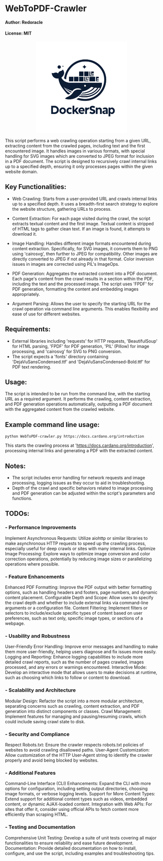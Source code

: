 # WebToPDF-Crawler

#### Author: Redoracle
#### License: MIT

<div style="text-align: center;">
<img src="https://raw.githubusercontent.com/redoracle/DockerSnap/main/DockerSnap%20logo.webp" width="300" height="300">
</div>

This script performs a web crawling operation starting from a given URL, extracting content from the crawled pages,
including text and the first encountered image. It handles images in various formats, with special handling for SVG images
which are converted to JPEG format for inclusion in a PDF document. The script is designed to recursively crawl internal
links up to a specified depth, ensuring it only processes pages within the given website domain.

## Key Functionalities:
- Web Crawling: Starts from a user-provided URL and crawls internal links up to a specified depth. It uses a breadth-first
  search strategy to explore the website structure, gathering URLs to process.
  
- Content Extraction: For each page visited during the crawl, the script extracts textual content and the first image.
  Textual content is stripped of HTML tags to gather clean text. If an image is found, it attempts to download it.
  
- Image Handling: Handles different image formats encountered during content extraction. Specifically, for SVG images,
  it converts them to PNG using 'cairosvg', then further to JPEG for compatibility. Other images are directly converted to
  JPEG if not already in that format. Color inversion issues in images are corrected using PIL's ImageOps.
  
- PDF Generation: Aggregates the extracted content into a PDF document. Each page's content from the crawl results in a
  section within the PDF, including the text and the processed image. The script uses 'FPDF' for PDF generation, formatting
  the content and embedding images appropriately.
  
- Argument Parsing: Allows the user to specify the starting URL for the crawl operation via command line arguments. This
  enables flexibility and ease of use for different websites.

## Requirements:
- External libraries including 'requests' for HTTP requests, 'BeautifulSoup' for HTML parsing, 'FPDF' for PDF generation,
  'PIL' (Pillow) for image processing, and 'cairosvg' for SVG to PNG conversion.
- The script expects a 'fonts' directory containing 'DejaVuSansCondensed.ttf' and 'DejaVuSansCondensed-Bold.ttf' for PDF
  text rendering.

## Usage:
The script is intended to be run from the command line, with the starting URL as a required argument. It performs the
crawling, content extraction, and PDF generation operations automatically, outputting a PDF document with the aggregated
content from the crawled website.

## Example command line usage:
    python WebToPDF-crawler.py https://docs.cardano.org/introduction

This starts the crawling process at 'https://docs.cardano.org/introduction', processing internal links and generating a PDF
with the extracted content.

## Notes:
- The script includes error handling for network requests and image processing, logging issues as they occur to aid in
  troubleshooting.
- Depth of the crawl and specific behaviors related to image processing and PDF generation can be adjusted within the
  script's parameters and functions.

## TODOs:
### - Performance Improvements
Implement Asynchronous Requests: Utilize aiohttp or similar libraries to make asynchronous HTTP requests to speed up the crawling process, especially useful for deep crawls or sites with many internal links.
Optimize Image Processing: Explore ways to optimize image conversion and color correction operations, potentially by reducing image sizes or parallelizing operations where possible.

### - Feature Enhancements
Enhanced PDF Formatting: Improve the PDF output with better formatting options, such as handling headers and footers, page numbers, and dynamic content placement.
Configurable Depth and Scope: Allow users to specify the crawl depth and whether to include external links via command-line arguments or a configuration file.
Content Filtering: Implement filters or selectors to include/exclude specific types of content based on user preferences, such as text only, specific image types, or sections of a webpage.

### - Usability and Robustness
User-Friendly Error Handling: Improve error messages and handling to make them more user-friendly, helping users diagnose and fix issues more easily.
Logging and Reporting: Enhance logging capabilities to include more detailed crawl reports, such as the number of pages crawled, images processed, and any errors or warnings encountered.
Interactive Mode: Develop an interactive mode that allows users to make decisions at runtime, such as choosing which links to follow or content to download.

### - Scalability and Architecture
Modular Design: Refactor the script into a more modular architecture, separating concerns such as crawling, content extraction, and PDF generation into distinct components or classes.
Crawl Management: Implement features for managing and pausing/resuming crawls, which could include saving crawl state to disk.

### - Security and Compliance
Respect Robots.txt: Ensure the crawler respects robots.txt policies of websites to avoid crawling disallowed paths.
User-Agent Customization: Allow customization of the HTTP User-Agent string to identify the crawler properly and avoid being blocked by websites.

### - Additional Features
Command-Line Interface (CLI) Enhancements: Expand the CLI with more options for configuration, including setting output directories, choosing image formats, or verbose logging levels.
Support for More Content Types: Extend support for additional content types such as videos, embedded content, or dynamic AJAX-loaded content.
Integration with Web APIs: For sites that offer it, consider using official APIs to fetch content more efficiently than scraping HTML.

### - Testing and Documentation
Comprehensive Unit Testing: Develop a suite of unit tests covering all major functionalities to ensure reliability and ease future development.
Documentation: Provide detailed documentation on how to install, configure, and use the script, including examples and troubleshooting tips.
